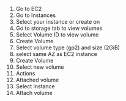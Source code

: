 1. Go to EC2
2. Go to Instances
3. Select your instance or create on
4. Go to storage tab to view volumes
5. Select Volume ID  to view volume
6. Create Volume 
7. Select volume type (gp2) and size (2GiB)
8. select same AZ as EC2 instance
9. Create Volume
10. Select new volume
11. Actions 
12. Attached volume 
13. Select instance
14. Attach volume

